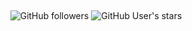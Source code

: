 <p align="center">
 <img width="0%" src="./header.png" align="center" alt="" />
 <p align="center"></p>
</p>

<p align="center">
  <img alt="GitHub followers" src="https://img.shields.io/github/followers/axelderoeck">
  <img alt="GitHub User's stars" src="https://img.shields.io/github/stars/axelderoeck?color=gold">
</p>
